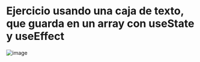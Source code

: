 # Ejercicio usando una caja de texto, que guarda en un array con useState y useEffect
![image](https://user-images.githubusercontent.com/16197568/185518022-8f7e76ca-9574-4f44-a62d-468d0d5f976c.png)
